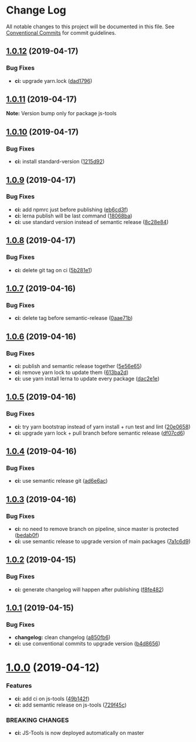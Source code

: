 # Change Log

All notable changes to this project will be documented in this file.
See [Conventional Commits](https://conventionalcommits.org) for commit guidelines.

## [1.0.12](https://git.manomano.tech/core-utils/js-tools/compare/v1.0.11...v1.0.12) (2019-04-17)


### Bug Fixes

* **ci:** upgrade yarn.lock ([dad1796](https://git.manomano.tech/core-utils/js-tools/commits/dad1796))





## [1.0.11](https://git.manomano.tech/core-utils/js-tools/compare/v1.0.10...v1.0.11) (2019-04-17)

**Note:** Version bump only for package js-tools





## [1.0.10](https://git.manomano.tech/core-utils/js-tools/compare/v1.0.9...v1.0.10) (2019-04-17)


### Bug Fixes

* **ci:** install standard-version ([1215d92](https://git.manomano.tech/core-utils/js-tools/commits/1215d92))





## [1.0.9](https://git.manomano.tech/core-utils/js-tools/compare/v1.0.8...v1.0.9) (2019-04-17)


### Bug Fixes

* **ci:** add npmrc just before publishing ([eb6cd3f](https://git.manomano.tech/core-utils/js-tools/commits/eb6cd3f))
* **ci:** lerna publish will be last command ([18068ba](https://git.manomano.tech/core-utils/js-tools/commits/18068ba))
* **ci:** use standard version instead of semantic release ([8c28e84](https://git.manomano.tech/core-utils/js-tools/commits/8c28e84))





## [1.0.8](https://git.manomano.tech/core-utils/js-tools/compare/v1.0.7...v1.0.8) (2019-04-17)


### Bug Fixes

* **ci:** delete git tag on ci ([5b281e1](https://git.manomano.tech/core-utils/js-tools/commits/5b281e1))





## [1.0.7](https://git.manomano.tech/core-utils/js-tools/compare/v1.0.6...v1.0.7) (2019-04-16)


### Bug Fixes

* **ci:**  delete tag before semantic-release ([0aae71b](https://git.manomano.tech/core-utils/js-tools/commits/0aae71b))





## [1.0.6](https://git.manomano.tech/core-utils/js-tools/compare/v1.0.5...v1.0.6) (2019-04-16)


### Bug Fixes

* **ci:** publish and semantic release together ([5e56e65](https://git.manomano.tech/core-utils/js-tools/commits/5e56e65))
* **ci:** remove yarn lock to update them ([613ba2d](https://git.manomano.tech/core-utils/js-tools/commits/613ba2d))
* **ci:** use yarn install lerna to update every package ([dac2e1e](https://git.manomano.tech/core-utils/js-tools/commits/dac2e1e))





## [1.0.5](https://git.manomano.tech/core-utils/js-tools/compare/v1.0.4...v1.0.5) (2019-04-16)


### Bug Fixes

* **ci:** try yarn bootstrap instead of yarn install + run test and lint ([20e0658](https://git.manomano.tech/core-utils/js-tools/commits/20e0658))
* **ci:** upgrade yarn lock + pull branch before semantic release ([df07cd6](https://git.manomano.tech/core-utils/js-tools/commits/df07cd6))





## [1.0.4](https://git.manomano.tech/core-utils/js-tools/compare/v1.0.3...v1.0.4) (2019-04-16)


### Bug Fixes

* **ci:** use semantic release git ([ad6e6ac](https://git.manomano.tech/core-utils/js-tools/commits/ad6e6ac))





## [1.0.3](https://git.manomano.tech/core-utils/js-tools/compare/v1.0.2...v1.0.3) (2019-04-16)


### Bug Fixes

* **ci:** no need to remove branch on pipeline, since master is protected ([bedab0f](https://git.manomano.tech/core-utils/js-tools/commits/bedab0f))
* **ci:** use semantic release to upgrade version of main packages ([7a1c6d9](https://git.manomano.tech/core-utils/js-tools/commits/7a1c6d9))





## [1.0.2](https://git.manomano.tech/core-utils/js-tools/compare/v1.0.0...v1.0.2) (2019-04-15)

### Bug Fixes

- **ci:** generate changelog will happen after publishing ([f8fe482](https://git.manomano.tech/core-utils/js-tools/commits/f8fe482))

## [1.0.1](https://git.manomano.tech/core-utils/js-tools/compare/v1.0.0...v1.0.1) (2019-04-15)

### Bug Fixes

- **changelog:** clean changelog ([a850fb6](https://git.manomano.tech/core-utils/js-tools/commits/a850fb6))
- **ci:** use conventional commits to upgrade version ([b4d8656](https://git.manomano.tech/core-utils/js-tools/commits/b4d8656))

# [1.0.0](https://git.manomano.tech/core-utils/js-tools/compare/v0.0.25...v1.0.0) (2019-04-12)

### Features

- **ci:** add ci on js-tools ([49b142f](https://git.manomano.tech/core-utils/js-tools/commits/49b142f))
- **ci:** add semantic release on js-tools ([729f45c](https://git.manomano.tech/core-utils/js-tools/commits/729f45c))

### BREAKING CHANGES

- **ci:** JS-Tools is now deployed automatically on master
